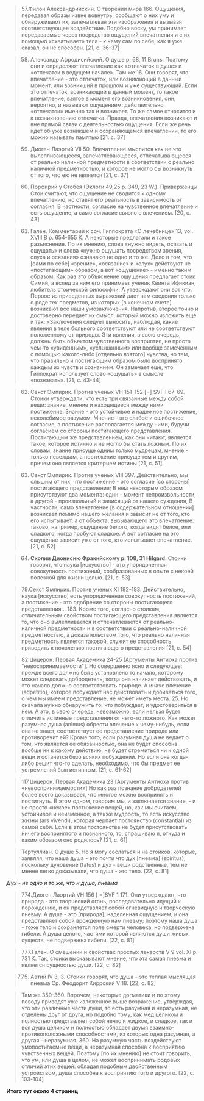 >57.Филон Александрийский. О творении мира 166. Ощущения, передавая образы извне вовнутрь, сообщают о них уму и обнаруживают их, запечатлевая эти изображения и вызывая соответствующее воздействие. Подобно воску, ум принимает передаваемые через посредство ощущений впечатления и с их помощью «схватывает» тела - к чему сам по себе, как я уже сказал, он не способен. [21, c. 36-37]

> 58. Александр Афродисийский. О душе р. 68, 11 Bruns. Поэтому они и определяют впечатление как «отпечаток в душе» и «отпечаток в ведущем начале». Там же 16. Они говорят, что впечатление - это отпечаток, или возникающий в данный момент, или возникший в прошлом и уже существующий. Если это отпечаток, возникающий в данный момент, то такое впечатление, взятое в момент его возникновения, они, вероятно, и называют ощущением: действительно, «отпечаток» именно так и возникает. То же самое относится и к возникновению отпечатка. Правда, впечатления возникают и вне прямой связи с деятельностью ощущения. Если же речь идет об уже возникшем и сохраняющемся впечатлении, то его можно называть памятью [21. c. 37]

> 59. Диоген Лаэртий VII 50. Впечатление мыслится как не­ что вылепливающееся, запечатлевающееся, отпечатывающееся от реально наличной предметности в соответствии с реально наличной предметностью, и которое не могло бы возникнуть от того, что ею не является [21, c. 37]

> 60. Порфирий у Стобея (Эклоги 49,25 р. 349, 23 W.). Приверженцы Стои считают, что ощущение не сводится к одному впечатлению, но ставят его реальность в зависимость от согласия. В частности, согласие на чувственное впечатление и есть ощущение, а само согласие связно с влечением. [20, c. 43]

> 61. Гален. Комментарий к соч. Гиппократа «О лечебнице» 13, voI. XVIII В р. 654-655 К. А некоторые предлагали и такое разъяснение. По их мнению, слова «нужно видеть, осязать и ощущать» и слова «нужно ощущать посредством зрения, слуха и осязания» означают не одно и то же. Дело в том, что [сами по себе] «зрение», «осязание» и «слух» действуют не «постигающим» образом, а вот «ощущение» - именно таким образом. Как раз это объяснение ощущения предлагает стоик Симий, а вслед за ним его принимает ученик Квинта Ификиан, любитель стоической философии. А утверждают они вот что. Первое из приведенных выражений дает нам сведения только о роде тех предметов, из которых [в конечном счете] возникают все наши умозаключения. Напротив, второе точно и достоверно передает их смысл, который можно изложить еще и так: «Заключения следует выносить, наблюдая, какие явления в теле больного соответствуют или не соответствуют положенному от природы. Эти явления, в свою очередь, должны быть объектом чувственного восприятия, не просто чем-то «увиденным», «услышанным» или вообще замеченным с помощью какого-либо [отдельно взятого] чувства, но тем, что правильно и постигающим образом было воспринято каждым из чувств и сознанием. Он замечает еще, что Гиппократ использует слово «ощущать» в смысле «познавать». [21, c. 43-44]

> 62. Секст Эмпирик. Против ученых VH 151-152 [=] SVF I 67-69. Стоики утверждали, что есть три связанные между собой вещи: знание, мнение и находящееся между ними постижение. Знание - это устойчивое и надежное постижение, неколебимое разумом. Мнение - эго слабое и ошибочное согласие, а постижение располагается между ними, будучи согласием со стороны постигающего представления. Постигающим же представлением, как они читают, является такое, которое истинно и не могло бы стать ложным. По их словам, знание присуще одним только мудрецам, мнение - только невеждам, а постижение присуще тем и другим, причем оно является критерием истины [21, c. 51]

> 63. Секст Эмпирик. Против ученых VIII 397. Действительно, мы слышим от них, что постижение - это согласие [со стороны] постигающего представления; В нем некоторым образом присутствуют два момента: один - момент непроизвольности, а другой - произвольный и зависящий от нашего суждения, В частности, само впечатление [в содержательном отношении] возникает помимо нашего желания и зависит не от того, кто его испытывает, а от объекта, вызывающего это впечатление: таково, например, ощущение белого, когда видят белое, или сладкого, когда пробуют сладкое. А вот согласие на это ощущение зависит уже от того, кто испытывает впечатление. [21, c. 52]

> 64. **Схолии Дионисию Фракийскому p. 108, 31 Hilgard**. Стоики говорят, что наука [искусство] - это упорядоченная совокупность постижений, сообразованных в опыте с некоей полезной для жизни целью. [21, c. 53]

> 79.Секст Эмпирик. Против ученых XI 182-183. Действительно, наука [искусство] есть упорядоченная совокупность постижений, а постижение - это одобрение со стороны постигающего представления... 183. Кроме того, согласно стоикам, отличительным свойством постигающего представления является то, что оно вылепливается и отпечатлевается от реально-наличной предметности и в соответствии с реально-наличной предметностью, а доказательством того, что реально­ наличная предметность является таковой, служит ее способность приводить к появлению постигающего представления [21, c. 54]

> 82.Цицерон. Первая Академика 24-25 [Аргументы Антиоха против "невоспринимаемости"]. Но совершенно ясно и следующее: прежде всего должно быть установлено то начало, которому может следовать добродетель, когда она начинает действовать, и это начало должно соответствовать природе. А иначе влечение (adpetitio), которое побуждает нас действовать и добиваться того, о чем мы имеем представление, не может иметь места. 25. Но сначала нужно обнаружить то, что побуждает, и удостовериться в нем. А это, в свою очередь, невозможно, если нельзя будет отличить истинные представления от чего-то ложного. Как может разумная душа (animus) обрести влечение к чему-нибудь, если она не знает, соответствует ее представление природе или противоречит ей? Кроме того, если разумная душа не ведает о том, что является ее обязанностью, она не будет способна вообще ни к какому действию, не будет стремиться ни к одной вещи и останется безо всяких побуждений. Но если она когда-либо решит что-то сделать, необходимо, что­ бы предмет ее устремлений был истинным. [21, c. 61-62]

> 117.Цицерон. Первая Академика 23 [Аргументы Антиоха против «невоспринимаемости»] Но как раз познание добродетелей более всего доказывает, что многое можно воспринять и постигнуть. В этом одном, говорим мы, и заключается знание, - и не просто «некое» постижение вещей, но, как мы считаем, устойчивое и неизменное, а также мудрость, то есть искусство жизни (ars vivendi), которая черпает постоянство (constantial) из самой себя. Если в этом постоянстве не будет присутствовать ничего воспринятого и познанного, то, спрашиваю я, откуда и каким образом оно родилось? [21, c. 61]

> Тертуллиан. О душе 5. Но я могу сослаться и на стоиков, которые, заявляя, что наша душа - это почти что дух [пневма] (spiritus), поскольку дуновение (fatus) и дух - вещи родственные, тем не менее легко доказывали, что душа - это тело. [22, c. 81]

_Дух - не одно и то же, что и душа, пневма_

> 774.Диоген Лаэртий VH 156 [ =]SVF 1 171. Они утверждают, что природа - это творческий огонь, последовательно идущий к порождению, и он представляет собой огневидную и творческую пневму. А душа - это [природа], наделенная ощущением, и она представляет собой врожденную нам пневму; поэтому наша душа - тоже тело и сохраняется поле смерти человека, но подвержена гибели. А душа целого, частями которой являются души живых существ, не подвержена гибели. [22, c. 81]

> 777.Гален. О смешении и свойствах простых лекарств V 9 vol. XI р. 731 К. Так, стоики высказывают мнение, что эта самая пневма и является сущностью души. [22, c. 82]

> 775. Аэтий IV 3, 3. Стоики говорят, что душа - это теплая мыслящая пневма Ср. Феодорит Киррский V 18. [22, c. 82]

> Там же 359-360. Впрочем, некоторые догматики и по этому поводу приводят уже изложенное выше возражение, утверждая, что эти различные части души, то есть разумная и неразумная, не отделены друг от друга, но подобно тому, как мед целиком и полностью представляет собой нечто и жидкое, и сладкое, так и вся душа целиком и полностью обладает двумя взаимно-противоположными способностями, из которых одна разумная, а другая - неразумная. 360. На разумную часть воздействуют умопостигаемые вещи, а неразумная способна к восприятию чувственных вещей. Поэтому [по их мнению] не стоит говорить, что ум, или душа в целом, не может воспринимать родовых отличий этих вещей: обладая подобным двойственным устройством, душа способна к восприятию того и другого. [22, c. 103-104]

**Итого тут около 4 страниц**